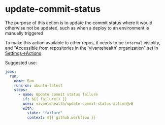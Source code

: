 # update-commit-status

The purpose of this action is to update the commit status where it would otherwise not be updated, such as when a deploy to an environment is manually triggered


To make this action available to other repos, it needs to be `internal` visiblity, and "Accessible from repositories in the 'vivantehealth' organization" set in [Settings->Actions](https://github.com/vivantehealth/terraform-plan-action/settings/actions)

Suggested use:

```yaml
jobs:
  run:
    name: Run
    runs-on: ubuntu-latest
    steps:
      - name: Update commit status failure
        if: ${{ failure() }}
        uses: vivantehealth/update-commit-status-action@v0
        with:
          state: "failure"
          context: ${{ github.workflow }}
```
